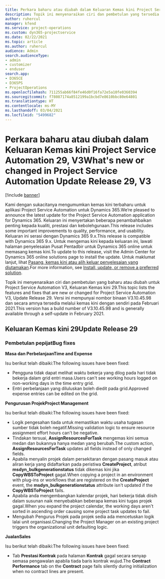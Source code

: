 ```yaml
---
title: Perkara baharu atau diubah dalam Keluaran Kemas kini Project Service Automation 29, V3
description: Topik ini menyenaraikan ciri dan pembetulan yang tersedia dalam Keluaran Kemas Kini Project Service Automation 29, V3.
author: ruhercul
manager: kfend
ms.service: project-operations
ms.custom: dyn365-projectservice
ms.date: 02/22/2021
ms.topic: article
ms.author: ruhercul
audience: Admin
search.audienceType:
- admin
- customizer
- enduser
search.app:
- D365CE
- D365PS
- ProjectOperations
ms.openlocfilehash: 711255ab66f84fe46d0f16fa72e5a10fe0360394
ms.sourcegitcommit: f78087174a8512199a1bcbd7e8610bbc80e64801
ms.translationtype: HT
ms.contentlocale: ms-MY
ms.lasthandoff: 03/04/2021
ms.locfileid: "5499682"
---
```

# <a name="whats-new-or-changed-in-project-service-automation-update-release-29-v3"></a><span data-ttu-id="b857b-103">Perkara baharu atau diubah dalam Keluaran Kemas kini Project Service Automation 29, V3</span><span class="sxs-lookup"><span data-stu-id="b857b-103">What's new or changed in Project Service Automation Update Release 29, V3</span></span>

[!include [banner](../includes/psa-now-project-operations.md)]

<span data-ttu-id="b857b-104">Kami dengan sukacitanya mengumumkan kemas kini terbaharu untuk aplikasi Project Service Automation untuk Dynamics 365.</span><span class="sxs-lookup"><span data-stu-id="b857b-104">We’re pleased to announce the latest update for the Project Service Automation application for Dynamics 365.</span></span> <span data-ttu-id="b857b-105">Keluaran ini menyertakan beberapa penambahbaikan penting kepada kualiti, prestasi dan kebolehgunaan.</span><span class="sxs-lookup"><span data-stu-id="b857b-105">This release includes some important improvements to quality, performance, and usability.</span></span> <span data-ttu-id="b857b-106">Keluaran ini serasi dengan Dynamics 365 9.x.</span><span class="sxs-lookup"><span data-stu-id="b857b-106">This release is compatible with Dynamics 365 9.x.</span></span> <span data-ttu-id="b857b-107">Untuk mengemas kini kepada keluaran ini, lawati halaman penyelesaian Pusat Pentadbir untuk Dynamics 365 online untuk memasang kemas kini.</span><span class="sxs-lookup"><span data-stu-id="b857b-107">To update to this release, visit the Admin Center for Dynamics 365 online solutions page to install the update.</span></span> <span data-ttu-id="b857b-108">Untuk maklumat lanjut, lihat [Pasang, kemas kini atau alih keluar penyelesaian yang diutamakan](https://docs.microsoft.com/power-platform/admin/install-remove-preferred-solution).</span><span class="sxs-lookup"><span data-stu-id="b857b-108">For more information, see [Install, update, or remove a preferred solution](https://docs.microsoft.com/power-platform/admin/install-remove-preferred-solution).</span></span>

<span data-ttu-id="b857b-109">Topik ini menyenaraikan ciri dan pembetulan yang baharu atau diubah untuk Project Service Automation V3, Keluaran Kemas kini 29.</span><span class="sxs-lookup"><span data-stu-id="b857b-109">This topic lists the features and fixes that are new or changed for Project Service Automation V3, Update Release 29.</span></span> <span data-ttu-id="b857b-110">Versi ini mempunyai nombor binaan V3.10.45.98 dan secara amnya tersedia melalui kemas kini dengan sendiri pada Februari 2021.</span><span class="sxs-lookup"><span data-stu-id="b857b-110">This version has a build number of V3.10.45.98 and is generally available through a self-update in February 2021.</span></span>

## <a name="update-release-29"></a><span data-ttu-id="b857b-111">Keluaran Kemas kini 29</span><span class="sxs-lookup"><span data-stu-id="b857b-111">Update Release 29</span></span>

### <a name="bug-fixes"></a><span data-ttu-id="b857b-112">Pembetulan pepijat</span><span class="sxs-lookup"><span data-stu-id="b857b-112">Bug fixes</span></span>

<span data-ttu-id="b857b-113">**Masa dan Perbelanjaan**</span><span class="sxs-lookup"><span data-stu-id="b857b-113">**Time and Expense**</span></span>

<span data-ttu-id="b857b-114">Isu berikut telah dibaiki:</span><span class="sxs-lookup"><span data-stu-id="b857b-114">The following issues have been fixed:</span></span>

- <span data-ttu-id="b857b-115">Pengguna tidak dapat melihat waktu bekerja yang dilog pada hari tidak bekerja dalam grid entri masa.</span><span class="sxs-lookup"><span data-stu-id="b857b-115">Users can't see working hours logged on non-working days in the time entry grid.</span></span>
- <span data-ttu-id="b857b-116">Entri perbelanjaan yang diluluskan boleh diedit pada grid.</span><span class="sxs-lookup"><span data-stu-id="b857b-116">Approved expense entries can be edited on the grid.</span></span>

<span data-ttu-id="b857b-117">**Pengurusan Projek**</span><span class="sxs-lookup"><span data-stu-id="b857b-117">**Project Management**</span></span>

<span data-ttu-id="b857b-118">Isu berikut telah dibaiki:</span><span class="sxs-lookup"><span data-stu-id="b857b-118">The following issues have been fixed:</span></span>

- <span data-ttu-id="b857b-119">Logik pengesahan tiada untuk memastikan waktu usaha tugasan sumber tidak boleh negatif.</span><span class="sxs-lookup"><span data-stu-id="b857b-119">Missing validation logic to ensure resource assignment effort hours can't be negative.</span></span>
- <span data-ttu-id="b857b-120">Tindakan tersuai, **AssignResourcesForTask** mengemas kini semua medan dan bukannya hanya medan yang berubah.</span><span class="sxs-lookup"><span data-stu-id="b857b-120">The custom action, **AssignResourcesForTask** updates all fields instead of only changed fields.</span></span>
- <span data-ttu-id="b857b-121">Apabila menyalin projek dalam persekitaran dengan pasang masuk atau aliran kerja yang didaftarkan pada peristiwa **CreateProject**, atribut **msdyn_bulkgenerationstatus** tidak dikemas kini jika **CopyWBSToProject** gagal.</span><span class="sxs-lookup"><span data-stu-id="b857b-121">When copying a project in an environment with plug-ins or workflows that are registered on the **CreateProject** event, the **msdyn_bulkgenerationstatus** attribute isn't updated if the **CopyWBSToProject** fails.</span></span>
- <span data-ttu-id="b857b-122">Apabila anda mengembangkan kalendar projek, hari bekerja tidak diisih dalam susunan naik menyebabkan beberapa kemas kini tugas projek gagal.</span><span class="sxs-lookup"><span data-stu-id="b857b-122">When you expand the project calendar, the working days aren't sorted in ascending order causing some project task updates to fail.</span></span>
- <span data-ttu-id="b857b-123">Mengubah Pengurus Projek pada projek sedia ada mencetuskan logik lalai unit organisasi.</span><span class="sxs-lookup"><span data-stu-id="b857b-123">Changing the Project Manager on an existing project triggers the organizational unit defaulting logic.</span></span>

<span data-ttu-id="b857b-124">**Jualan**</span><span class="sxs-lookup"><span data-stu-id="b857b-124">**Sales**</span></span>

<span data-ttu-id="b857b-125">Isu berikut telah dibaiki:</span><span class="sxs-lookup"><span data-stu-id="b857b-125">The following issues have been fixed:</span></span>

- <span data-ttu-id="b857b-126">Tab **Prestasi Kontrak** pada halaman **Kontrak** gagal secara senyap semasa pengawalan apabila tiada baris kontrak wujud.</span><span class="sxs-lookup"><span data-stu-id="b857b-126">The **Contract Performance** tab on the **Contract** page fails silently during initialization when no contract lines are present.</span></span>
